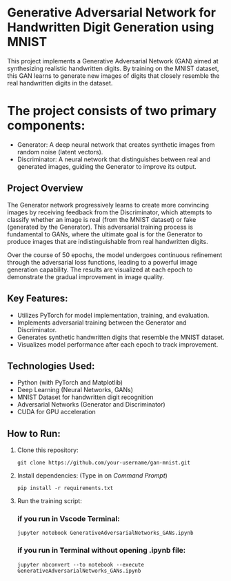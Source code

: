 # Generative Adversarial Network for Handwritten Digit Generation using MNIST

This project implements a Generative Adversarial Network (GAN) aimed at synthesizing realistic handwritten digits. 
By training on the MNIST dataset, this GAN learns to generate new images of digits that closely resemble the real handwritten digits in the dataset. 

# The project consists of two primary components:
- Generator: A deep neural network that creates synthetic images from random noise (latent vectors).
- Discriminator: A neural network that distinguishes between real and generated images, guiding the Generator to improve its output.

## Project Overview

The Generator network progressively learns to create more convincing images by receiving feedback from the Discriminator, which attempts to classify whether an image is real (from the MNIST dataset) or fake (generated by the Generator). This adversarial training process is fundamental to GANs, where the ultimate goal is for the Generator to produce images that are indistinguishable from real handwritten digits.

Over the course of 50 epochs, the model undergoes continuous refinement through the adversarial loss functions, leading to a powerful image generation capability. The results are visualized at each epoch to demonstrate the gradual improvement in image quality.

## Key Features:
- Utilizes PyTorch for model implementation, training, and evaluation.
- Implements adversarial training between the Generator and Discriminator.
- Generates synthetic handwritten digits that resemble the MNIST dataset.
- Visualizes model performance after each epoch to track improvement.


## Technologies Used:
- Python (with PyTorch and Matplotlib)
- Deep Learning (Neural Networks, GANs)
- MNIST Dataset for handwritten digit recognition
- Adversarial Networks (Generator and Discriminator)
- CUDA for GPU acceleration

## How to Run:

1. Clone this repository:
   
   `git clone https://github.com/your-username/gan-mnist.git`

2. Install dependencies: (Type in on _Command Prompt_)

   `pip install -r requirements.txt`

3. Run the training script:
   
   ### if you run in Vscode Terminal:
   `jupyter notebook GenerativeAdversarialNetworks_GANs.ipynb`

   ### if you run in Terminal without opening .ipynb file:
   
   `jupyter nbconvert --to notebook --execute GenerativeAdversarialNetworks_GANs.ipynb`



